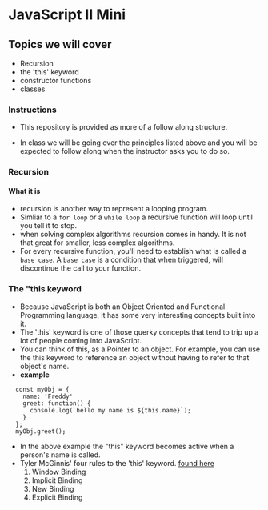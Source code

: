 # JavaScript II Mini
## Topics we will cover
* Recursion
* the 'this' keyword
* constructor functions
* classes


### Instructions
* This repository is provided as more of a follow along structure. 

* In class we will be going over the principles listed above and you will be expected to follow along when the instructor asks you to do so.

### Recursion
#### What it is
* recursion is another way to represent a looping program. 
* Simliar to a `for loop` or a `while loop` a recursive function will loop until you tell it to stop. 
* when solving complex algorithms recursion comes in handy. It is not that great for smaller, less complex algorithms.
 * For every recursive function, you'll need to establish what is called a `base case`. A `base case` is a condition that when triggered, will discontinue the call to your function.

### The "this keyword
* Because JavaScript is both an Object Oriented and Functional Programming language, it has some very interesting concepts built into it.
* The 'this' keyword is one of those querky concepts that tend to trip up a lot of people coming into JavaScript.
* You can think of this, as a Pointer to an object. For example, you can use the this keyword to reference an object without having to refer to that object's name.
* **example**
```
  const myObj = { 
    name: 'Freddy' 
    greet: function() {
      console.log(`hello my name is ${this.name}`);
    }
  };
  myObj.greet();
```
* In the above example the "this" keyword becomes active when a person's name is called. 
* Tyler McGinnis' four rules to the 'this' keyword. [found here](https://www.youtube.com/watch?v=zE9iro4r918)
  1. Window Binding
  2. Implicit Binding
  3. New Binding
  4. Explicit Binding

